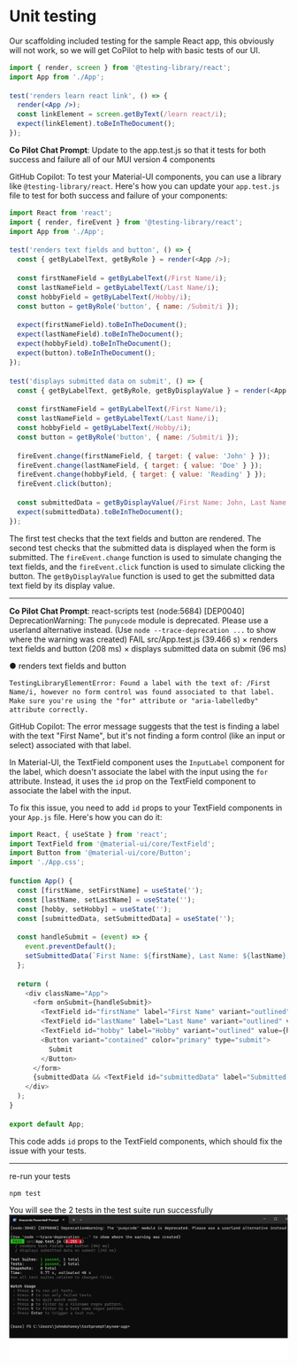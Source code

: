 # Unit testing

Our scaffolding included testing for the sample React app, this obviously will not work, so we will get CoPilot to help with basic tests of our UI.

```jsx
import { render, screen } from '@testing-library/react';
import App from './App';

test('renders learn react link', () => {
  render(<App />);
  const linkElement = screen.getByText(/learn react/i);
  expect(linkElement).toBeInTheDocument();
});
```
**Co Pilot Chat Prompt**: Update to the app.test.js so that it tests for both success and failure all of our MUI version 4 components

GitHub Copilot: To test your Material-UI components, you can use a library like `@testing-library/react`. Here's how you can update your `app.test.js` file to test for both success and failure of your components:

```javascript
import React from 'react';
import { render, fireEvent } from '@testing-library/react';
import App from './App';

test('renders text fields and button', () => {
  const { getByLabelText, getByRole } = render(<App />);

  const firstNameField = getByLabelText(/First Name/i);
  const lastNameField = getByLabelText(/Last Name/i);
  const hobbyField = getByLabelText(/Hobby/i);
  const button = getByRole('button', { name: /Submit/i });

  expect(firstNameField).toBeInTheDocument();
  expect(lastNameField).toBeInTheDocument();
  expect(hobbyField).toBeInTheDocument();
  expect(button).toBeInTheDocument();
});

test('displays submitted data on submit', () => {
  const { getByLabelText, getByRole, getByDisplayValue } = render(<App />);

  const firstNameField = getByLabelText(/First Name/i);
  const lastNameField = getByLabelText(/Last Name/i);
  const hobbyField = getByLabelText(/Hobby/i);
  const button = getByRole('button', { name: /Submit/i });

  fireEvent.change(firstNameField, { target: { value: 'John' } });
  fireEvent.change(lastNameField, { target: { value: 'Doe' } });
  fireEvent.change(hobbyField, { target: { value: 'Reading' } });
  fireEvent.click(button);

  const submittedData = getByDisplayValue(/First Name: John, Last Name: Doe, Hobby: Reading/i);
  expect(submittedData).toBeInTheDocument();
});
```

The first test checks that the text fields and button are rendered. The second test checks that the submitted data is displayed when the form is submitted. The `fireEvent.change` function is used to simulate changing the text fields, and the `fireEvent.click` function is used to simulate clicking the button. The `getByDisplayValue` function is used to get the submitted data text field by its display value.

---

**Co Pilot Chat Prompt**:  react-scripts test
(node:5684) [DEP0040] DeprecationWarning: The `punycode` module is deprecated. Please use a userland alternative instead.
(Use `node --trace-deprecation ...` to show where the warning was created)
 FAIL  src/App.test.js (39.466 s)
  × renders text fields and button (208 ms)
  × displays submitted data on submit (96 ms)

  ● renders text fields and button

    TestingLibraryElementError: Found a label with the text of: /First Name/i, however no form control was found associated to that label. Make sure you're using the "for" attribute or "aria-labelledby" attribute correctly.


GitHub Copilot: The error message suggests that the test is finding a label with the text "First Name", but it's not finding a form control (like an input or select) associated with that label. 

In Material-UI, the TextField component uses the `InputLabel` component for the label, which doesn't associate the label with the input using the `for` attribute. Instead, it uses the `id` prop on the TextField component to associate the label with the input.

To fix this issue, you need to add `id` props to your TextField components in your `App.js` file. Here's how you can do it:

```javascript
import React, { useState } from 'react';
import TextField from '@material-ui/core/TextField';
import Button from '@material-ui/core/Button';
import './App.css';

function App() {
  const [firstName, setFirstName] = useState('');
  const [lastName, setLastName] = useState('');
  const [hobby, setHobby] = useState('');
  const [submittedData, setSubmittedData] = useState('');

  const handleSubmit = (event) => {
    event.preventDefault();
    setSubmittedData(`First Name: ${firstName}, Last Name: ${lastName}, Hobby: ${hobby}`);
  };

  return (
    <div className="App">
      <form onSubmit={handleSubmit}>
        <TextField id="firstName" label="First Name" variant="outlined" value={firstName} onChange={e => setFirstName(e.target.value)} />
        <TextField id="lastName" label="Last Name" variant="outlined" value={lastName} onChange={e => setLastName(e.target.value)} />
        <TextField id="hobby" label="Hobby" variant="outlined" value={hobby} onChange={e => setHobby(e.target.value)} />
        <Button variant="contained" color="primary" type="submit">
          Submit
        </Button>
      </form>
      {submittedData && <TextField id="submittedData" label="Submitted Data" variant="outlined" value={submittedData} InputProps={{readOnly: true}} />}
    </div>
  );
}

export default App;
```

This code adds `id` props to the TextField components, which should fix the issue with your tests.

---

re-run your tests

```
npm test
```

You will see the 2 tests in the test suite run successfully
![Sample Test Run](../images/sampletestrun.jpg)